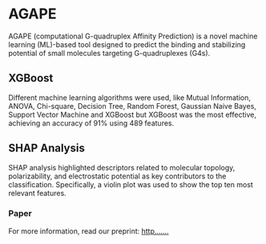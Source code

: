 # AGAPE

AGAPE (computational G-quadruplex Affinity Prediction) is a novel machine learning (ML)-based tool designed to predict the binding and stabilizing potential of small molecules targeting G-quadruplexes (G4s). 

## XGBoost
Different machine learning algorithms were used, like Mutual Information, ANOVA, Chi-square, Decision Tree, Random Forest, Gaussian Naive Bayes, Support Vector Machine and XGBoost but XGBoost was the most effective, achieving an accuracy of 91% using 489 features.

## SHAP Analysis
SHAP analysis highlighted descriptors related to molecular topology, polarizability, and electrostatic potential as key contributors to the classification. 
Specifically, a violin plot was used to show the top ten most relevant features.

### Paper
For more information, read our preprint: [http.......](https://www.biorxiv.org/content/10.1101/2024.11.14.623389v2)


